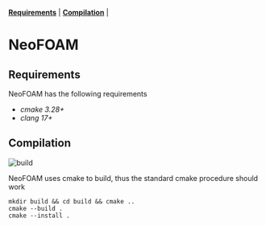 **[Requirements](#requirements)** |
**[Compilation](#Compilation)** |
# NeoFOAM

## Requirements

NeoFOAM has the following requirements

*  _cmake 3.28+_
*  _clang 17+_ 

## Compilation
![build](https://github.com/exasim-project/NeoFOAM/actions/workflows/build.yml/badge.svg)

NeoFOAM uses cmake to build, thus the standard cmake procedure should work 

    mkdir build && cd build && cmake ..
    cmake --build .
    cmake --install .
